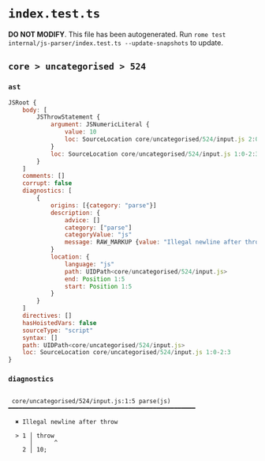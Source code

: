 # `index.test.ts`

**DO NOT MODIFY**. This file has been autogenerated. Run `rome test internal/js-parser/index.test.ts --update-snapshots` to update.

## `core > uncategorised > 524`

### `ast`

```javascript
JSRoot {
	body: [
		JSThrowStatement {
			argument: JSNumericLiteral {
				value: 10
				loc: SourceLocation core/uncategorised/524/input.js 2:0-2:2
			}
			loc: SourceLocation core/uncategorised/524/input.js 1:0-2:3
		}
	]
	comments: []
	corrupt: false
	diagnostics: [
		{
			origins: [{category: "parse"}]
			description: {
				advice: []
				category: ["parse"]
				categoryValue: "js"
				message: RAW_MARKUP {value: "Illegal newline after throw"}
			}
			location: {
				language: "js"
				path: UIDPath<core/uncategorised/524/input.js>
				end: Position 1:5
				start: Position 1:5
			}
		}
	]
	directives: []
	hasHoistedVars: false
	sourceType: "script"
	syntax: []
	path: UIDPath<core/uncategorised/524/input.js>
	loc: SourceLocation core/uncategorised/524/input.js 1:0-2:3
}
```

### `diagnostics`

```

 core/uncategorised/524/input.js:1:5 parse(js) ━━━━━━━━━━━━━━━━━━━━━━━━━━━━━━━━━━━━━━━━━━━━━━━━━━━━━

  ✖ Illegal newline after throw

  > 1 │ throw
      │      ^
    2 │ 10;


```
